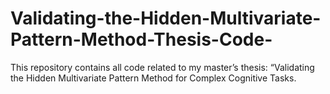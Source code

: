# Validating-the-Hidden-Multivariate-Pattern-Method-Thesis-Code-
This repository contains all code related to my master’s thesis: “Validating the Hidden Multivariate Pattern Method for Complex Cognitive Tasks.
